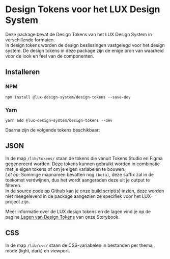 # Design Tokens voor het LUX Design System

Deze package bevat de Design Tokens van het LUX Design System in verschillende formaten.  
In design tokens worden de design beslissingen vastgelegd voor het design system. De design tokens in deze package zijn de enige bron van waarheid voor de look en feel van de componenten.

## Installeren

### NPM

`npm install @lux-design-system/design-tokens --save-dev`

### Yarn

`yarn add @lux-design-system/design-tokens --dev`

Daarna zijn de volgende tokens beschikbaar:

## JSON

In de map `/lib/tokens/` staan de tokens die vanuit Tokens Studio en Figma gegenereerd worden.
Deze tokens kunnen gebruikt worden in combinatie met je eigen tokens of om je eigen variabelen te bouwen.  
_Let op_: Sommige mapnamen bevatten nog `(beta)`, deze suffix zal in de toekomst verdwijnen, dus het wordt aangeraden deze uit je output te filteren.  
In de source code op Github kan je onze build script(s) inzien, deze worden niet meegeleverd in de package aangezien ze specifiek voor het LUX-project zijn.

Meer informatie over de LUX design tokens en de lagen vind je op de pagina [Lagen van Design Tokens](https://nl-design-system.github.io/lux/?path=TODO:include-link) van onze Storybook.

## CSS

In de map `/lib/css/` staan de CSS-variabelen in bestanden per thema, mode (light, dark) en viewport.
